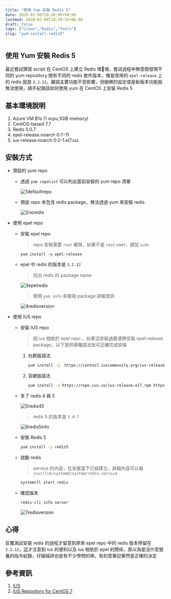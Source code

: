 ```yaml
---
title: "使用 Yum 安裝 Redis 5"
date: 2020-02-08T10:30:00+08:00
lastmod: 2020-02-08T10:30:31+08:00
draft: false
tags: ["Linux","Redis","Tools"]
slug: "yum-install-redis5"
---
```


## 使用 Yum 安裝 Redis 5

最近嘗試撰寫 script 在 CentOS 上建立 Redis 環境，嘗試過程中無意間發現不同的 yum repository 間有不同的 redis 套件版本，像是常用的 `epel-release` 上的 redis 就是 `3.2.12`，雖說主要功能不受影響，但細微的設定或是新版本功能就無法使用，順手紀錄該如何使用 yum 在 CentOS 上安裝 Redis 5

## 基本環境說明

1. Azure VM B1s (1 vcpu,1GiB memory)
2. CentOS-based 7.7
3. Redis 5.0.7
4. epel-release.noarch 0:7-11
5. ius-release.noarch 0:2-1.el7.ius

## 安裝方式

- 預設的 yum repo

    - 透過 `yum repolist` 可以列出當前安裝的 yum repo 清單

        ![1defaultrepo](https://user-images.githubusercontent.com/3851540/74078486-4bf9c080-4a66-11ea-958a-3055ea1116ad.png)

    - 預設 repo 未包含 redis package，無法透過 yum 來安裝 redis

        ![2noredis](https://user-images.githubusercontent.com/3851540/74078488-4ef4b100-4a66-11ea-8343-45a303c4b0b9.png)

- 使用 epel repo

    - 安裝 epel repo

        > repo 安裝需要 `root` 權限，如果不是 `root` user，請加 `sudo`

        ```sudo
        yum install -y epel-release
        ```

    - epel 中 redis 的版本是 `3.2.12`

        > 找出 redis 的 package name

        ![3epelredis](https://user-images.githubusercontent.com/3851540/74078489-4f8d4780-4a66-11ea-9572-28b659b0e31b.png)

        > 使用 `yum info` 來檢視 package 詳細資訊

        ![4redisversion](https://user-images.githubusercontent.com/3851540/74078490-50be7480-4a66-11ea-831f-9a4075f55b7a.png)

- 使用 IUS repo

    - 安裝 IUS repo

        > 因 ius 相依於 epel repo ，如果沒安裝過要連帶安裝 epel-release package，以下提供兩種語法皆可正確完成安裝

        1. 社群版語法

            ```bash
            yum install -y  https://centos7.iuscommunity.org/ius-release.rpm
            ```

        2. 官網版語法

            ```bash
            yum install -y https://repo.ius.io/ius-release-el7.rpm https://dl.fedoraproject.org/pub/epel/epel-release-latest-7.noarch.rpm
            ```

    - 多了 redis 4 與 5

        ![5redis45](https://user-images.githubusercontent.com/3851540/74078492-51570b00-4a66-11ea-810a-62468d310676.png)

        > redis 5 的版本是 `5.0.7`

        ![6redis5info](https://user-images.githubusercontent.com/3851540/74078493-51570b00-4a66-11ea-98a0-211228629854.png)

    - 安裝 Redis 5

        ```bash
        yum install -y redis5
        ```

    - 啟動 redis

        > service 的內容，在安裝當下已經建立，詳細內容可以看 `/usr/lib/systemd/system/redis.service`

        ```bash
        systemctl start redis
        ```

    - 確認版本

        ```bash
        redis-cli info server
        ```

        ![7redisversion](https://user-images.githubusercontent.com/3851540/74078494-51efa180-4a66-11ea-96db-c73a0ea64c84.png)

## 心得

反覆測試安裝 redis 的過程才留意到原來 epel repo 中的 redis 版本停留在 `3.2.12`，這才注意到 ius 的便利以及 ius 相依於 epel 的關係，原以為是沒什麼營養的指令紀錄，仔細端詳也是有不少學問的嘛，有刻意筆記果然是正確的決定

## 參考資訊

1. [IUS](https://ius.io/)
2. [IUS Repository for CentOS 7](https://plone.lucidsolutions.co.nz/linux/centos/ius-repository-for-centos-7)
